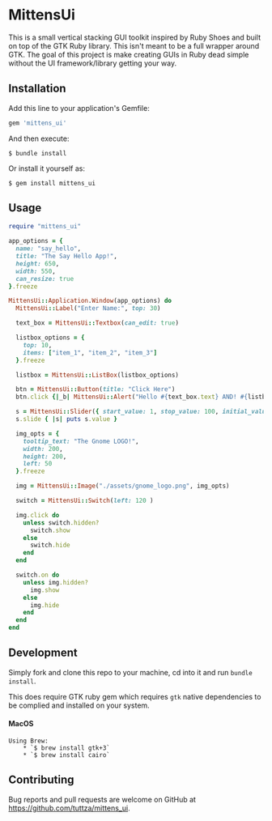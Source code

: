 # MittensUi

This is a small vertical stacking GUI toolkit inspired by Ruby Shoes and built on top of the GTK Ruby library. This isn't meant to be a full wrapper 
around GTK. The goal of this project is make creating GUIs in Ruby dead simple 
without the UI framework/library getting your way.

## Installation

Add this line to your application's Gemfile:

```ruby
gem 'mittens_ui'
```

And then execute:

    $ bundle install

Or install it yourself as:

    $ gem install mittens_ui

## Usage

```ruby
require "mittens_ui"

app_options = {
  name: "say_hello",
  title: "The Say Hello App!",
  height: 650,
  width: 550,
  can_resize: true
}.freeze

MittensUi::Application.Window(app_options) do
  MittensUi::Label("Enter Name:", top: 30)

  text_box = MittensUi::Textbox(can_edit: true)

  listbox_options = {
    top: 10, 
    items: ["item_1", "item_2", "item_3"]
  }.freeze

  listbox = MittensUi::ListBox(listbox_options)

  btn = MittensUi::Button(title: "Click Here")
  btn.click {|_b| MittensUi::Alert("Hello #{text_box.text} AND! #{listbox.selected_value} was selected.") }

  s = MittensUi::Slider({ start_value: 1, stop_value: 100, initial_value: 30 })
  s.slide { |s| puts s.value }

  img_opts = {
    tooltip_text: "The Gnome LOGO!", 
    width: 200, 
    height: 200, 
    left: 50
  }.freeze

  img = MittensUi::Image("./assets/gnome_logo.png", img_opts)

  switch = MittensUi::Switch(left: 120 )

  img.click do
    unless switch.hidden?
      switch.show
    else
      switch.hide
    end
  end

  switch.on do
    unless img.hidden?
      img.show
    else
      img.hide
    end
  end
end
```

## Development

Simply fork and clone this repo to your machine, cd into it and run `bundle install`.

This does require GTK ruby gem which requires `gtk` native dependencies to be complied and installed on your system.

#### MacOS
	Using Brew:
		* `$ brew install gtk+3`
		* `$ brew install cairo`

## Contributing

Bug reports and pull requests are welcome on GitHub at https://github.com/tuttza/mittens_ui.

